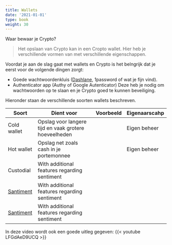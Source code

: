```yaml
---
title: Wallets
date: '2021-01-01'
type: book
weight: 30
---
```


Waar bewaar je Crypto?

> Het opslaan van Crypto kan in een Cropto wallet. Hier heb je verschillende vormen van met verschillende eigenschappen.

Voordat je aan de slag gaat met wallets en Crypto is het belngrijk dat je eerst voor de volgende dingen zorgt:
- Goede wachtwoordenkluis ([Dashlane](https://www.dashlane.com/cs/3nR2tPuig_tV), 1password of wat je fijn vind).
- Authenticator app (Authy of Google Autenticator)
Deze heb je nodig om wachtwoorden op te slaan en je Crypto goed te kunnen beveiliging.


Hieronder staan de verschillende soorten wallets beschreven.

| Soort | Dient voor | Voorbeeld | Eigenaarscahp | 
|----|----|----|----|
| Cold wallet | Opslag voor langere tijd en vaak grotere hoeveelheden | | Eigen beheer |
| Hot wallet | Opslag net zoals cash in je portemonnee | | Eigen beheer |
| Custodial | With additional features regarding sentiment | | | Wordt voor jou beheerd |
| [Santiment](https://app.santiment.net/) | With additional features regarding sentiment | | |
| [Santiment](https://app.santiment.net/) | With additional features regarding sentiment | | |

In deze video wordt ook een goede uitleg gegeven:
{{< youtube LFGdAeD9UCQ >}}

